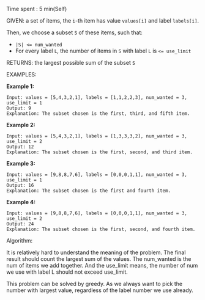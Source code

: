 Time spent :  5 min(Self)

GIVEN: a set of items, the `i`-th item has value `values[i]` and label `labels[i]`.

Then, we choose a subset `S` of these items, such that:

- `|S| <= num_wanted`
- For every label `L`, the number of items in `S` with label `L` is `<= use_limit`

RETURNS: the largest possible sum of the subset `S`

EXAMPLES:

**Example 1:**

```
Input: values = [5,4,3,2,1], labels = [1,1,2,2,3], num_wanted = 3, use_limit = 1
Output: 9
Explanation: The subset chosen is the first, third, and fifth item.
```

**Example 2:**

```
Input: values = [5,4,3,2,1], labels = [1,3,3,3,2], num_wanted = 3, use_limit = 2
Output: 12
Explanation: The subset chosen is the first, second, and third item.
```

**Example 3:**

```
Input: values = [9,8,8,7,6], labels = [0,0,0,1,1], num_wanted = 3, use_limit = 1
Output: 16
Explanation: The subset chosen is the first and fourth item.
```

**Example 4:**

```
Input: values = [9,8,8,7,6], labels = [0,0,0,1,1], num_wanted = 3, use_limit = 2
Output: 24
Explanation: The subset chosen is the first, second, and fourth item.
```

Algorithm:

It is relatively hard to understand the meaning of the problem. The final result should count the largest sum of the values. The num_wanted is the num of items we add together. And the use_limit means, the number of num we use with label L should not exceed use_limit. 

This problem can be solved by greedy. As we always want to pick the number with largest value, regardless of the label number we use already.